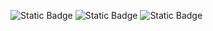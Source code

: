 ![Static Badge](https://img.shields.io/badge/Python-14354C?style=for-the-badge&logo=python&logoColor=white)
![Static Badge](https://img.shields.io/badge/liscense-MIT-white?logo=%233776AB)
![Static Badge](https://img.shields.io/badge/Linux-FCC624?style=for-the-badge&logo=linux&logoColor=black)
